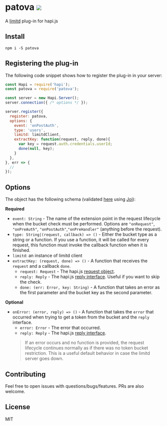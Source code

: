 # patova ![](https://travis-ci.org/dschenkelman/patova.svg?branch=master)
A [limitd](https://github.com/auth0/limitd) plug-in for hapi.js

## Install
```
npm i -S patova
```

## Registering the plug-in
The following code snippet shows how to register the plug-in in your server:
```javascript
const Hapi = require('hapi');
const patova = require('patova');

const server = new Hapi.Server();
server.connection({ /* options */ });

server.register({
  register: patova,
  options: {
    event: 'onPostAuth',
    type: 'users',
    limitd: limitdClient,
    extractKey: function(request, reply, done){
      var key = request.auth.credentials.userId;
      done(null, key);
    }
  },
}, err => {
  //
});
```

## Options
The object has the following schema (validated [here](./lib/index.js) using [Joi](https://github.com/hapijs/joi)):

**Required**
* `event: String` - The name of the extension point in the request lifecycle when the bucket check must be performed. Options are `"onRequest"`, `"onPreAuth"`, `"onPostAuth"`,`"onPreHandler"` (anything before the request).
* `type: String|(request, callback) => ()` - Either the bucket type as a string or a function. If you use a function, it will be called for every request, this function must invoke the callback function when it is finished.
* `limitd`: an instance of limitd client
* `extractKey: (request, done) => ()` - A function that receives the `request` and a callback `done`.
  * `request: Request` - The hapi.js [request object](http://hapijs.com/api#request-object).
  * `reply: Reply` - The hapi.js [reply interface](http://hapijs.com/api#reply-interface). Useful if you want to skip the check.
  * `done: (err: Error, key: String)` - A function that takes an error as the first parameter and the bucket key as the second parameter.

**Optional**
* `onError: (error, reply) => ()` - A function that takes the `error` that occurred when trying to get a token from the bucket and the `reply` interface.
  * `error: Error` - The error that occurred.
  * `reply: Reply` - The hapi.js [reply interface](http://hapijs.com/api#reply-interface).
  > If an error occurs and no function is provided, the request lifecycle continues normally as if there was no token bucket restriction. This is a useful default behavior in case the limitd server goes down.

## Contributing
Feel free to open issues with questions/bugs/features. PRs are also welcome.

## License
MIT
